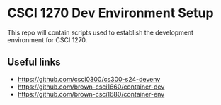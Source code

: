 # CSCI 1270 Dev Environment Setup

This repo will contain scripts used to establish the development environment for CSCI 1270.

## Useful links

- <https://github.com/csci0300/cs300-s24-devenv>
- <https://github.com/brown-csci1660/container-dev>
- <https://github.com/brown-csci1680/container-env>
